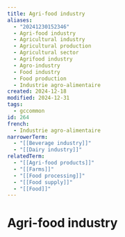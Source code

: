 ```yaml
---
title: Agri-food industry
aliases:
  - "20241230152346"
  - Agri-food industry
  - Agricultural industry
  - Agricultural production
  - Agricultural sector
  - Agrifood industry
  - Agro-industry
  - Food industry
  - Food production
  - Industrie agro-alimentaire
created: 2024-12-18
modified: 2024-12-31
tags:
  - gccommon
id: 264
french:
  - Industrie agro-alimentaire
narrowerTerm:
  - "[[Beverage industry]]"
  - "[[Dairy industry]]"
relatedTerm:
  - "[[Agri-food products]]"
  - "[[Farms]]"
  - "[[Food processing]]"
  - "[[Food supply]]"
  - "[[Food]]"
---
```

# Agri-food industry
